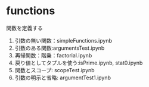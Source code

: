 # functions
関数を定義する
1. 引数の無い関数：simpleFunctions.ipynb
2. 引数のある関数:argumentsTest.ipynb
3. 再帰関数：階乗：factorial.ipynb
4. 戻り値としてタプルを使う:isPrime.ipynb, stat0.ipynb
5. 関数とスコープ: scopeTest.ipynb
6. 引数の明示と省略: argumentTest1.ipynb

